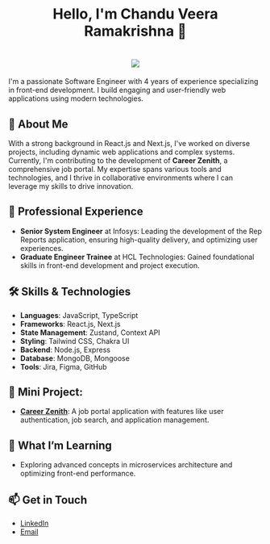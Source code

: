 
<h1 align="center">Hello, I'm Chandu Veera Ramakrishna 👋</h1>
<!-- introduction -->
<h1 align="center">
  <a href="https://git.io/typing-svg">
    <img src="https://readme-typing-svg.herokuapp.com/?lines=Full+Stack+Developer;+Ethical+Hacker;+Pentester;+IBR+Holder;SEO+Expert;+Blogger;+Content+Writer;&center=true&size=31">
  </a>
</h1>
I'm a passionate Software Engineer with 4 years of experience specializing in front-end development. I build engaging and user-friendly web applications using modern technologies.

## 🚀 About Me

With a strong background in React.js and Next.js, I've worked on diverse projects, including dynamic web applications and complex systems. Currently, I'm contributing to the development of **Career Zenith**, a comprehensive job portal. My expertise spans various tools and technologies, and I thrive in collaborative environments where I can leverage my skills to drive innovation.

## 💼 Professional Experience

- **Senior System Engineer** at Infosys: Leading the development of the Rep Reports application, ensuring high-quality delivery, and optimizing user experiences.
- **Graduate Engineer Trainee** at HCL Technologies: Gained foundational skills in front-end development and project execution.

## 🛠️ Skills & Technologies

- **Languages**: JavaScript, TypeScript
- **Frameworks**: React.js, Next.js
- **State Management**: Zustand, Context API
- **Styling**: Tailwind CSS, Chakra UI
- **Backend**: Node.js, Express
- **Database**: MongoDB, Mongoose
- **Tools**: Jira, Figma, GitHub

## 🌟 Mini Project:

- **[Career Zenith](https://career-zenith.vercel.app)**: A job portal application with features like user authentication, job search, and application management.

## 🌱 What I’m Learning

- Exploring advanced concepts in microservices architecture and optimizing front-end performance.

## 📫 Get in Touch

- [LinkedIn](https://www.linkedin.com/in/yourprofile)
- [Email](mailto:ramakrishnachadnu43@gmail.com)

